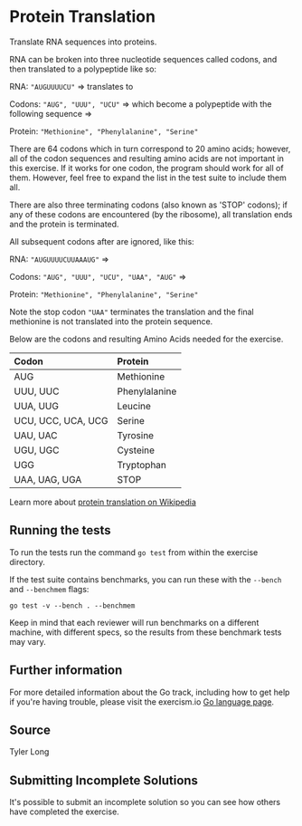 # Protein Translation

Translate RNA sequences into proteins.

RNA can be broken into three nucleotide sequences called codons, and then translated to a polypeptide like so:

RNA: `"AUGUUUUCU"` => translates to

Codons: `"AUG", "UUU", "UCU"`
=> which become a polypeptide with the following sequence =>

Protein: `"Methionine", "Phenylalanine", "Serine"`

There are 64 codons which in turn correspond to 20 amino acids; however, all of the codon sequences and resulting amino acids are not important in this exercise.  If it works for one codon, the program should work for all of them.
However, feel free to expand the list in the test suite to include them all.

There are also three terminating codons (also known as 'STOP' codons); if any of these codons are encountered (by the ribosome), all translation ends and the protein is terminated.

All subsequent codons after are ignored, like this:

RNA: `"AUGUUUUCUUAAAUG"` =>

Codons: `"AUG", "UUU", "UCU", "UAA", "AUG"` =>

Protein: `"Methionine", "Phenylalanine", "Serine"`

Note the stop codon `"UAA"` terminates the translation and the final methionine is not translated into the protein sequence.

Below are the codons and resulting Amino Acids needed for the exercise.

Codon                 | Protein
:---                  | :---
AUG                   | Methionine
UUU, UUC              | Phenylalanine
UUA, UUG              | Leucine
UCU, UCC, UCA, UCG    | Serine
UAU, UAC              | Tyrosine
UGU, UGC              | Cysteine
UGG                   | Tryptophan
UAA, UAG, UGA         | STOP

Learn more about [protein translation on Wikipedia](http://en.wikipedia.org/wiki/Translation_(biology))

## Running the tests

To run the tests run the command `go test` from within the exercise directory.

If the test suite contains benchmarks, you can run these with the `--bench` and `--benchmem`
flags:

    go test -v --bench . --benchmem

Keep in mind that each reviewer will run benchmarks on a different machine, with
different specs, so the results from these benchmark tests may vary.

## Further information

For more detailed information about the Go track, including how to get help if
you're having trouble, please visit the exercism.io [Go language page](http://exercism.io/languages/go/resources).

## Source

Tyler Long

## Submitting Incomplete Solutions

It's possible to submit an incomplete solution so you can see how others have completed the exercise.
